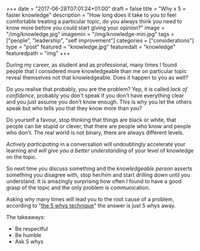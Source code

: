 +++
date = "2017-06-28T07:01:24+01:00"
draft = false
title = "Why x 5 = faster knowledge"
description = "How long does it take to you to feel comfortable treating a particular topic, do you always think you need to know more before you could start giving your opinion?"
image = "/img/knowledge.jpg"
imagemin = "/img/knowledge-min.jpg"
tags = ["people", "leadership", "self improvement"]
categories = ["considerations"]
type = "post"
featured = "knowledge.jpg"
featuredalt = "knowledge"
featuredpath = "img"
+++

During my career, as student and as professional, many times I found people that I considered more knowledgeable than me on particular topic reveal themselves not that knowledgeable. Does it happen to you as well?

Do you realise that probably, you are the problem?
Yep, it is called *lack of confidence*, probably you don't speak if you don't have everything clear and you just assume you don't know enough. This is why you let the others speak but who tells you that they know more than you?

Do yourself a favour, stop thinking that things are black or white, that people can be stupid or clever, that there are people who know and people who don't. The real world is not binary, there are always different levels.

*Actively participating* in a conversation will undoubtingly accelerate your learning and *will give you a better understanding* of your level of knowledge on the topic.

So next time you discuss something and the *knowledgeable person*  asserts something you disagree with, stop her/him and start drilling down until you understand. It is amazingly surprising how often I found to have a good grasp of the topic and the only problem is communication.

Asking why many times will lead you to the root cause of a problem, according to
"[the 5 whys technique](https://en.wikipedia.org/wiki/5_Whys)" the answer is just 5 whys away.

The takeaways:
- Be respectful
- Be humble
- Ask 5 whys
